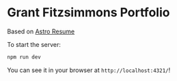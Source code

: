 # Grant Fitzsimmons Portfolio

Based on [Astro Resume](https://github.com/srleom/astro-theme-resume)

To start the server:

```zsh
npm run dev
```

You can see it in your browser at `http://localhost:4321/`!